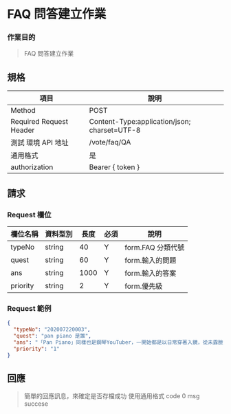 # FAQ 問答建立作業

### 作業目的

> FAQ 問答建立作業

## 規格

| 項目                    | 說明                                         |
| ----------------------- | -------------------------------------------- |
| Method                  | POST                                         |
| Required Request Header | Content-Type:application/json; charset=UTF-8 |
| 測試 環境 API 地址      | /vote/faq/QA                                 |
| 通用格式                | 是                                           |
| authorization           | Bearer { token }                             |

## 請求

### Request 欄位

| 欄位名稱 | 資料型別 | 長度 | 必須 | 說明              |
| -------- | -------- | ---- | ---- | ----------------- |
| typeNo   | string   | 40   | Y    | form.FAQ 分類代號 |
| quest    | string   | 60   | Y    | form.輸入的問題   |
| ans      | string   | 1000 | Y    | form.輸入的答案   |
| priority | string   | 2    | Y    | form.優先級       |

### Request 範例

```json
{
  "typeNo": "202007220003",
  "quest": "pan piano 是誰",
  "ans": "「Pan Piano」同樣也是鋼琴YouTuber，一開始都是以日常穿著入鏡，從未露臉，不過她的好身材經常受到討論，Pan也開始在彈鋼琴時cosplay動漫角色，多套爆乳裝扮讓粉絲看得目不轉睛，追蹤人數直線上升，目前有65.7萬人訂閱頻道",
  "priority": "1"
}
```

## 回應

> 簡單的回應訊息，來確定是否存檔成功
> 使用通用格式 code 0 msg succese
